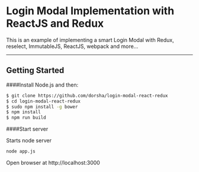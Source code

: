 # Login Modal Implementation with ReactJS and Redux

This is an example of implementing a smart Login Modal with Redux, reselect, ImmutableJS, ReactJS, webpack and more...

***

## Getting Started
####Install Node.js and then:

```sh
$ git clone https://github.com/dorsha/login-modal-react-redux
$ cd login-modal-react-redux
$ sudo npm install -g bower
$ npm install
$ npm run build
```

####Start server

Starts node server

```sh
node app.js
```

Open browser at http://localhost:3000

